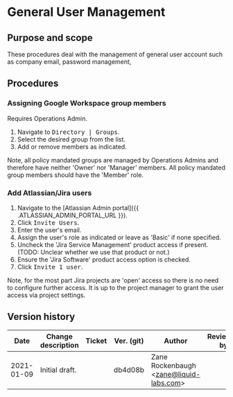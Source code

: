 # General User Management

## Purpose and scope

These procedures deal with the management of general user account such as company email, password management,

## Procedures

### Assigning Google Workspace group members

Requires <role>Operations Admin</role>.

1. Navigate to <kbd><samp>Directory</samp> | <samp>Groups</samp></kbd>.
2. Select the desired group from the list.
3. Add or remove members as indicated.

Note, all policy mandated groups are managed by <role>Operations Admins</role> and therefore have neither 'Owner' nor 'Manager' members. All policy mandated group members should have the 'Member' role.

### Add Atlassian/Jira users

1. Navigate to the [Atlassian Admin portal]({{ .ATLASSIAN_ADMIN_PORTAL_URL }}).
2. Click <kbd><samp>Invite Users</samp></kbd>.
3. Enter the user's email.
4. Assign the user's role as indicated or leave as 'Basic' if none specified.
5. Uncheck the 'Jira Service Management' product access if present. (TODO: Unclear whether we use that product or not.)
6. Ensure the 'Jira Software' product access option is checked.
7. Click <kbd><samp>Invite 1 user</samp></kbd>.

Note, for the most part Jira projects are 'open' access so there is no need to configure further access. It is up to the project manager to grant the user access via project settings.

## Version history

Date | Change description | Ticket | Ver. (git) | Author | Reviewed by
-----|--------------------|--------|------------|--------|-------------
2021-01-09 | Initial draft. | | db4d08b | Zane Rockenbaugh &lt;zane@liquid-labs.com&gt; |
